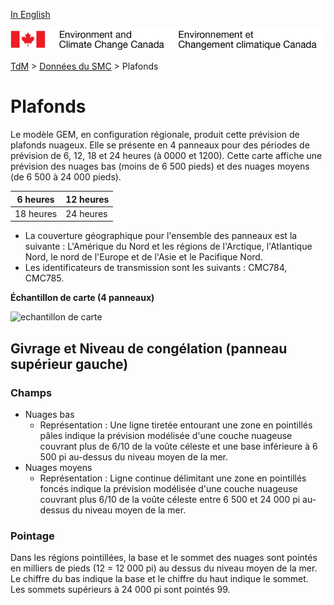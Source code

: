 [In English](ceiling_en.md)

![ECCC logo](../img_eccc-logo.png)

[TdM](../readme_fr.md) > [Données du SMC](../msc-data/readme_fr.md) > Plafonds


# Plafonds

Le modèle GEM, en configuration régionale, produit cette prévision de plafonds nuageux. Elle se présente en 4 panneaux pour des périodes de prévision de 6, 12, 18 et 24 heures (à 0000 et 1200). Cette carte affiche une prévision des nuages bas (moins de 6 500 pieds) et des nuages moyens (de 6 500 à 24 000 pieds).

| 6 heures  | 12 heures |
|-----------|-----------|
| 18 heures | 24 heures |

* La couverture géographique pour l'ensemble des panneaux est la suivante : L'Amérique du Nord et les régions de l'Arctique, l'Atlantique Nord, le nord de l'Europe et de l'Asie et le Pacifique Nord.
* Les identificateurs de transmission sont les suivants : CMC784, CMC785.

__Échantillon de carte (4 panneaux)__

![echantillon de carte](http://collaboration.cmc.ec.gc.ca/cmc/cmos/public_doc/msc-data/nwp_rdps/samples_products/difax_reg_prog_4-panel-ceilings.gif)

## Givrage et Niveau de congélation (panneau supérieur gauche)

### Champs

* Nuages bas
    * Représentation : Une ligne tiretée entourant une zone en pointillés pâles indique la prévision modélisée d'une couche nuageuse couvrant plus de 6/10 de la voûte céleste et une base inférieure à  6 500 pi au-dessus du niveau moyen de la mer.
* Nuages moyens
    * Représentation : Ligne continue délimitant une zone en pointillés foncés indique la prévision modélisée d'une couche nuageuse couvrant plus  6/10 de la voûte céleste entre 6 500 et 24 000 pi au-dessus du niveau moyen de la mer.

### Pointage

Dans les régions pointillées, la base et le sommet des nuages sont pointés en milliers de pieds (12 = 12 000 pi) au dessus du niveau moyen de la mer.  Le chiffre du bas indique la base et le chiffre du haut indique le sommet. Les sommets supérieurs à 24 000 pi sont pointés 99.
